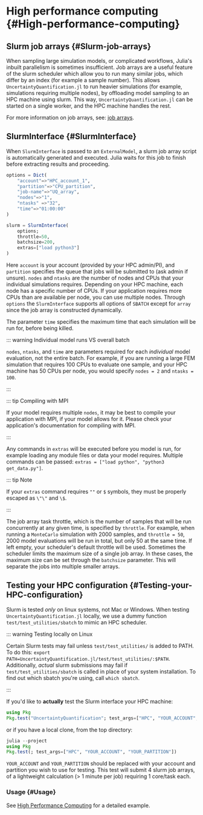
# High performance computing {#High-performance-computing}

## Slurm job arrays {#Slurm-job-arrays}

When sampling large simulation models, or complicated workflows, Julia&#39;s inbuilt parallelism is sometimes insufficient. Job arrays are a useful feature of the slurm scheduler which allow you to run many similar jobs, which differ by an index (for example a sample number). This allows `UncertaintyQuantification.jl` to run heavier simulations (for example, simulations requiring multiple nodes), by offloading model sampling to an HPC machine using slurm. This way, `UncertaintyQuantification.jl` can be started on a single worker, and the HPC machine handles the rest.

For more information on job arrays, see: [job arrays](https://slurm.schedmd.com/job_array.html).

## SlurmInterface {#SlurmInterface}

When `SlurmInterface` is passed to an `ExternalModel`, a slurm job array script is automatically generated and executed. Julia waits for this job to finish before extracting results and proceeding.

```julia
options = Dict(
    "account"=>"HPC_account_1",
    "partition"=>"CPU_partition",
    "job-name"=>"UQ_array",
    "nodes"=>"1",
    "ntasks" =>"32",
    "time"=>"01:00:00"
)

slurm = SlurmInterface(
    options;
    throttle=50,
    batchsize=200,
    extras=["load python3"]
)
```


Here `account` is your account (provided by your HPC admin/PI), and `partition` specifies the queue that jobs will be submitted to (ask admin if unsure). `nodes` and `ntasks` are the number of nodes and CPUs that your individual simulations requires. Depending on your HPC machine, each node has a specific number of CPUs. If your application requires more CPUs than are available per node, you can use multiple nodes. Through `options` the `SlurmInterface` supports all options of `SBATCH` except for `array` since the job array is constructed dynamically.

The parameter `time` specifies the maximum time that each simulation will be run for, before being killed.

::: warning Individual model runs VS overall batch

`nodes`, `ntasks`, and `time` are parameters required for each _individual_ model evaluation, not the entire batch. For example, if you are running a large FEM simulation that requires 100 CPUs to evaluate one sample, and your HPC machine has 50 CPUs per node, you would specify `nodes = 2` and `ntasks = 100`.

:::

::: tip Compiling with MPI

If your model requires multiple `nodes`, it may be best to compile your application with MPI, if your model allows for it. Please check your application&#39;s documentation for compiling with MPI.

:::

Any commands in `extras` will be executed before you model is run, for example loading any module files or data your model requires. Multiple commands can be passed: `extras = ["load python", "python3 get_data.py"]`.

::: tip Note

If your `extras` command requires `""` or `$` symbols, they must be properly escaped as `\"\"` and `\$`.

:::

The job array task throttle, which is the number of samples that will be run concurrently at any given time, is specified by `throttle`. For example, when running a `MonteCarlo` simulation with 2000 samples, and `throttle = 50`, 2000 model evaluations will be run in total, but only 50 at the same time. If left empty, your scheduler&#39;s default throttle will be used. Sometimes the scheduler limits the maximum size of a single job array. In these cases, the maximum size can be set through the `batchsize` parameter. This will separate the jobs into multiple smaller arrays.

## Testing your HPC configuration {#Testing-your-HPC-configuration}

Slurm is tested _only_ on linux systems, not Mac or Windows. When testing `UncertaintyQuantification.jl` locally, we use a dummy function `test/test_utilities/sbatch` to mimic an HPC scheduler.

::: warning Testing locally on Linux

Certain Slurm tests may fail unless `test/test_utilities/` is added to PATH. To do this: `export PATH=UncertaintyQuantification.jl/test/test_utilities/:$PATH`. Additionally, _actual_ slurm submissions may fail if `test/test_utilities/sbatch` is called in place of your system installation. To find out which sbatch you&#39;re using, call `which sbatch`.

:::

If you&#39;d like to **actually** test the Slurm interface your HPC machine:

```julia
using Pkg
Pkg.test("UncertaintyQuantification"; test_args=["HPC", "YOUR_ACCOUNT", "YOUR_PARTITION"])
```


or if you have a local clone, from the top directory:

```julia
julia --project
using Pkg
Pkg.test(; test_args=["HPC", "YOUR_ACCOUNT", "YOUR_PARTITION"])
```


`YOUR_ACCOUNT` and `YOUR_PARTITION` should be replaced with your account and partition you wish to use for testing. This test will submit 4 slurm job arrays, of a lightweight calculation (&gt; 1 minute per job) requiring 1 core/task each.

### Usage {#Usage}

See [High Performance Computing](/examples/hpc#High-Performance-Computing) for a detailed example.
